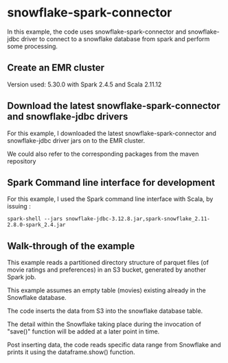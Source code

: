# snowflake-spark-connector

In this example, the code uses snowflake-spark-connector and snowflake-jdbc driver to connect to a snowflake database from spark and perform some processing.

## Create an EMR cluster
Version used: 5.30.0 with Spark 2.4.5 and Scala 2.11.12

## Download the latest snowflake-spark-connector and snowflake-jdbc drivers
For this example, I downloaded the latest snowflake-spark-connector and snowflake-jdbc driver jars on to the EMR cluster.

We could also refer to the corresponding packages from the maven repository

## Spark Command line interface for development
For this example, I used the Spark command line interface with Scala, by issuing :

    spark-shell --jars snowflake-jdbc-3.12.8.jar,spark-snowflake_2.11-2.8.0-spark_2.4.jar

## Walk-through of the example

This example reads a partitioned directory structure of parquet files (of movie ratings and preferences) in an S3 bucket, generated by another Spark job.

This example assumes an empty table (movies) existing already in the Snowflake database.

The code inserts the data from S3 into the snowflake database table. 

The detail within the Snowflake taking place during the invocation of "save()" function  will be added at a later point in time.

Post inserting data, the code reads specific data range from Snowflake and prints it using the dataframe.show() function.

